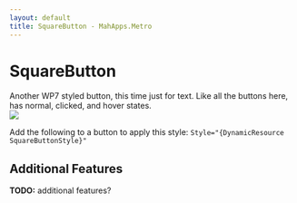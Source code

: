 ```yaml
---
layout: default
title: SquareButton - MahApps.Metro
---
```


# SquareButton 

Another WP7 styled button, this time just for text. Like all the buttons here, has normal, clicked, and hover states.  
![](http://images.theleagueofpaul.com/squarebutton04.png)  

Add the following to a button to apply this style: `Style="{DynamicResource SquareButtonStyle}"`

## Additional Features

**TODO:** additional features?

